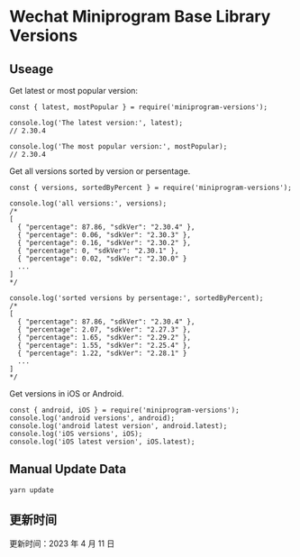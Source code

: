 
# Wechat Miniprogram Base Library Versions

## Useage

Get latest or most popular version:

```;
const { latest, mostPopular } = require('miniprogram-versions');

console.log('The latest version:', latest);
// 2.30.4

console.log('The most popular version:', mostPopular);
// 2.30.4

```

Get all versions sorted by version or persentage.

```
const { versions, sortedByPercent } = require('miniprogram-versions');

console.log('all versions:', versions);
/*
[
  { "percentage": 87.86, "sdkVer": "2.30.4" },
  { "percentage": 0.06, "sdkVer": "2.30.3" },
  { "percentage": 0.16, "sdkVer": "2.30.2" },
  { "percentage": 0, "sdkVer": "2.30.1" },
  { "percentage": 0.02, "sdkVer": "2.30.0" }
  ...
]
*/

console.log('sorted versions by persentage:', sortedByPercent);
/*
[
  { "percentage": 87.86, "sdkVer": "2.30.4" },
  { "percentage": 2.07, "sdkVer": "2.27.3" },
  { "percentage": 1.65, "sdkVer": "2.29.2" },
  { "percentage": 1.55, "sdkVer": "2.25.4" },
  { "percentage": 1.22, "sdkVer": "2.28.1" }
  ...
]
*/
```

Get versions in iOS or Android.

```
const { android, iOS } = require('miniprogram-versions');
console.log('android versions', android);
console.log('android latest version', android.latest);
console.log('iOS versions', iOS);
console.log('iOS latest version', iOS.latest);
```

## Manual Update Data

```
yarn update
```

## 更新时间

更新时间：2023 年 4 月 11 日
